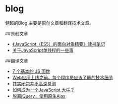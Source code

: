 # blog
健超的Blog,主要是原创文章和翻译技术文章。

##原创文章
 - [《JavaScript（ES5）的面向对象精要》读书笔记](https://github.com/JChehe/blog/blob/master/posts/%E3%80%8AJavaScript%E9%9D%A2%E5%90%91%E5%AF%B9%E8%B1%A1%E7%B2%BE%E8%A6%81%E3%80%8B%E8%AF%BB%E4%B9%A6%E7%AC%94%E8%AE%B0.md)
 - [关于JavaScript单线程的一些事](https://github.com/JChehe/blog/blob/master/posts/%E5%85%B3%E4%BA%8EJavaScript%E5%8D%95%E7%BA%BF%E7%A8%8B%E7%9A%84%E4%B8%80%E4%BA%9B%E4%BA%8B.md)

##翻译文章
 - [7 个基本的 JS 函数](https://github.com/JChehe/blog/blob/master/translation/7%20%E4%B8%AA%E5%9F%BA%E6%9C%AC%E7%9A%84%20JS%20%E5%87%BD%E6%95%B0%5B%E8%AF%91%5D.md)
 - [Web应用上线之前，每个程序员应该了解的技术细节](https://github.com/JChehe/blog/blob/master/translation/Web%E5%BA%94%E7%94%A8%E4%B8%8A%E7%BA%BF%E4%B9%8B%E5%89%8D%EF%BC%8C%E6%AF%8F%E4%B8%AA%E7%A8%8B%E5%BA%8F%E5%91%98%E5%BA%94%E8%AF%A5%E4%BA%86%E8%A7%A3%E7%9A%84%E6%8A%80%E6%9C%AF%E7%BB%86%E8%8A%82.md)
 - [其实闭包并不高深莫测](https://github.com/JChehe/blog/blob/master/translation/%E5%85%B6%E5%AE%9E%E9%97%AD%E5%8C%85%E5%B9%B6%E4%B8%8D%E9%AB%98%E6%B7%B1%E8%8E%AB%E6%B5%8B.md)
 - [如何成为一个JavaScript 大牛？](https://github.com/JChehe/blog/blob/master/translation/%E5%A6%82%E4%BD%95%E6%88%90%E4%B8%BA%E4%B8%80%E4%B8%AAJavaScript%20%E5%A4%A7%E7%89%9B%EF%BC%9F%E3%80%90%E8%AF%91%E3%80%91.md)
 - [脱离jQuery，使用原生Ajax](https://github.com/JChehe/blog/blob/master/translation/%E8%84%B1%E7%A6%BBjQuery%EF%BC%8C%E4%BD%BF%E7%94%A8%E5%8E%9F%E7%94%9FAjax.md)
